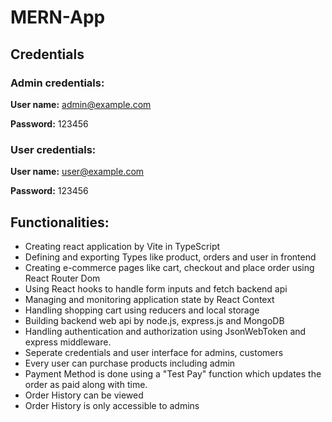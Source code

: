 # MERN-App

## Credentials
### Admin credentials:
**User name:** admin@example.com

**Password:** 123456
### User credentials:
**User name:** user@example.com

**Password:** 123456

## Functionalities:
* Creating react application by Vite in TypeScript
* Defining and exporting Types like product, orders and user in frontend
* Creating e-commerce pages like cart, checkout and place order using React Router Dom
* Using React hooks to handle form inputs and fetch backend api
* Managing and monitoring application state by React Context
* Handling shopping cart using reducers and local storage
* Building backend web api by node.js, express.js and MongoDB
* Handling authentication and authorization using JsonWebToken and express middleware.
* Seperate credentials and user interface for admins, customers
* Every user can purchase products including admin
* Payment Method is done using a "Test Pay" function which updates the order as paid along with time.
* Order History can be viewed
* Order History is only accessible to admins


